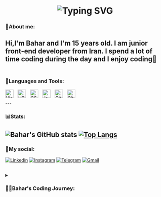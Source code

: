 <h1 align="center">
   <img src="https://readme-typing-svg.demolab.com?font=Fira+Code&weight=600&size=30&duration=2000&pause=1000&center=true&vCenter=true&width=435&lines=Hi+There%F0%9F%91%8B;Wellcome+To+My+GitHub" alt="Typing SVG" />
</h1>

### 👦About me:
  Hi,I'm Bahar and I'm 15 years old. I am junior front-end developer from Iran. I spend a lot of time coding during the day and I enjoy coding🙂
  <br><br/>
---

### 👜Languages and Tools:
<img align="left" alt="Visual Studio Code" width="26px" src="https://cdn.jsdelivr.net/gh/devicons/devicon/icons/vscode/vscode-original.svg" style="padding-right:10px;" />
<img align="left" alt="HTML5" width="26px" src="https://cdn.jsdelivr.net/gh/devicons/devicon/icons/html5/html5-original.svg" style="padding-right:10px;" />
<img align="left" alt="CSS3" width="26px" src="https://cdn.jsdelivr.net/gh/devicons/devicon/icons/css3/css3-original.svg" style="padding-right:10px;" />
<img align="left" alt="JavaScript" width="26px" src="https://cdn.jsdelivr.net/gh/devicons/devicon/icons/javascript/javascript-original.svg" style="padding-right:10px;" />
<img align="left" alt="Git" width="26px" src="https://cdn.jsdelivr.net/gh/devicons/devicon/icons/git/git-original.svg" style="padding-right:10px;" />
<img align="left" alt="GitHub" width="26px" src="https://user-images.githubusercontent.com/3369400/139447912-e0f43f33-6d9f-45f8-be46-2df5bbc91289.png" style="padding-right:10px;" />
<br><br/>
---

### 📊Stats:
![Bahar's GitHub stats](https://github-readme-stats.vercel.app/api?username=bahareshghi&show_icons=true&theme=github_dark)
[![Top Langs](https://github-readme-stats.vercel.app/api/top-langs/?username=bahareshghi&layout=compact)](https://github.com/bahareshghi/github-readme-stats)
---
### 📱My social:
<div>

[![Linkedin](https://img.shields.io/badge/LinkedIn-0A66C2?logo=Linkedin&logoColor=white&style=for-the-badge)](https://www.linkedin.com/in/bahar-eshghi-97ba15244/)
[![Instagram](https://img.shields.io/badge/Instagram-E4405F?logo=Instagram&logoColor=white&style=for-the-badge)](https://instagram.com/bahar.esh86?igshid=YmMyMTA2M2Y=)
[![Telegram](https://img.shields.io/badge/Telegram-229ED9?logo=Telegram&logoColor=white&style=for-the-badge)](https://t.me/Bahar1386)
[![Gmail](https://img.shields.io/badge/Gmail-EA4335?logo=Gmail&logoColor=white&style=for-the-badge)](mailto:bahareshghi1386@gmail.com)
    
</div>
<br>

<details>
 <summary><h3>👨‍💻Bahar's Coding Journey:</h3></summary>
    Well, at first I didn't know anything about programming. When I was 12, my mom enrolled me in an online "Scratch" course and I learned about programming and loved it. After that course, unfortunately I gave up programming until about two years later, at the age of 14, I said to myself: Why did I give up programming?! So I decided to start again. I researched different languages ​​and then started learning HTML and CSS. Unfortunately, I did not choose the right course and it took me a lot of time! After about 4 months, I finished learning HTML and CSS and moved on to JS. After about 3 months, I finished the training and start learning  React and I am still learning.
    Because school takes a lot of my time I used to not be able to focus well on learning React, but I finally solved this problem and now I can get to my lessons and school well, and go well on the path of learning programming.
